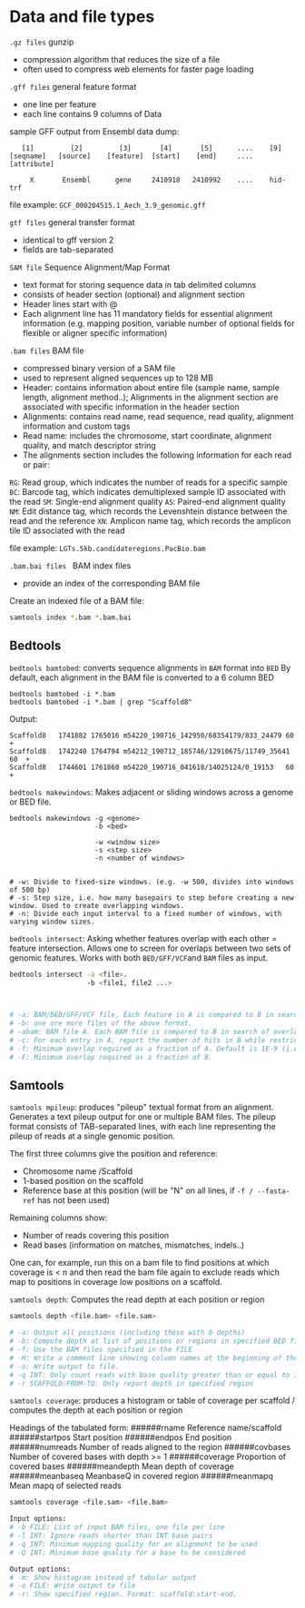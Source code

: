 # Data and file types

`.gz files` gunzip

- compression algorithm that reduces the size of a file
- often used to compress web elements for faster page loading


`.gff files` general feature format
- one line per feature
- each line contains 9 columns of Data

sample GFF output from Ensembl data dump:
```
   [1]         [2]         [3]       [4]       [5]      ....    [9]
[seqname]   [source]    [feature]  [start]    [end]     .... [attribute]

     X       Ensembl      gene     2410918   2410992    ....    hid-trf
```
file example:
`GCF_000204515.1_Aech_3.9_genomic.gff`


`gtf files` general transfer format
- identical to gff version 2
- fields are tab-separated


`SAM file` Sequence Alignment/Map Format
- text format for storing sequence data in tab delimited columns
- consists of header section (optional) and alignment section
- Header lines start with @
- Each alignment line has 11 mandatory fields for essential alignment information (e.g. mapping position, variable number of optional fields for flexible or aligner specific information)


`.bam files` BAM file
- compressed binary version of a SAM file
- used to represent aligned sequences up to 128 MB
- Header: contains information about entire file (sample name, sample length, alignment method..); Alignments in the alignment section are associated with specific information in the header section
- Alignments: contains read name, read sequence, read quality, alignment information and custom tags
- Read name: includes the chromosome, start coordinate, alignment quality, and match descriptor string
- The alignments section includes the following information for each read or pair:

`RG`: Read group, which indicates the number of reads for a specific sample
`BC`: Barcode tag, which indicates demultiplexed sample ID associated with the read
`SM`: Single-end alignment quality
`AS`: Paired-end alignment quality
`NM`: Edit distance tag, which records the Levenshtein distance between the read and the reference
`XN`: Amplicon name tag, which records the amplicon tile ID associated with the read

file example:
`LGTs.5kb.candidateregions.PacBio.bam`


`.bam.bai files ` BAM index files
- provide an index of the corresponding BAM file

Create an indexed file of a BAM file:
```bash
samtools index *.bam *.bam.bai
```

## Bedtools
`bedtools bamtobed`: converts sequence alignments in `BAM` format into `BED`
By default, each alignment in the BAM file is converted to a 6 column BED

```
bedtools bamtobed -i *.bam
bedtools bamtobed -i *.bam | grep "Scaffold8"
```
Output:
```
Scaffold8	1741882	1765016	m54220_190716_142950/68354179/833_24479	60	+
Scaffold8	1742240	1764794	m54212_190712_185746/12910675/11749_35641	60	+
Scaffold8	1744601	1761860	m54220_190716_041618/14025124/0_19153	60	+
```


`bedtools makewindows`: Makes adjacent or sliding windows across a genome or BED file.
```
bedtools makewindows -g <genome>
                     -b <bed>

                     -w <window size>
                     -s <step size>
                     -n <number of windows>


# -w: Divide to fixed-size windows. (e.g. -w 500, divides into windows of 500 bp)
# -s: Step size, i.e. how many basepairs to step before creating a new window. Used to create overlapping windows.
# -n: Divide each input interval to a fixed number of windows, with varying window sizes.
```


`bedtools intersect`: Asking whether features overlap with each other = feature intersection. Allows one to screen for overlaps between two sets of genomic features. Works with both `BED/GFF/VCF`and `BAM` files as input.

```bash
bedtools intersect -a <file>.
                   -b <file1, file2 ...>



# -a: BAM/BED/GFF/VCF file, Each feature in A is compared to B in search of overlaps.
# -b: one ore more files of the above format.
# -abam: BAM file A. Each BAM file is compared to B in search of overlaps.
# -c: For each entry in A, report the number of hits in B while restricting to -f. Reports 0 for A entries that have no overlap with B. Restricted -f, -F, -r and -s
# -f: Minimum overlap required as a fraction of A. Default is 1E-9 (i.e. 1 bp)
# -F: Minimum overlap required as a fraction of B.
```

## Samtools

`samtools mpileup`: produces "pileup" textual format from an alignment.
Generates a text pileup output for one or multiple BAM files.
The pileup format consists of TAB-separated lines, with each line representing the pileup of reads at a single genomic position.

The first three columns give the position and reference:
- Chromosome name /Scaffold
- 1-based position on the scaffold
- Reference base at this position (will be "N" on all lines, if `-f / --fasta-ref` has not been used)

Remaining columns show:
- Number of reads covering this position
- Read bases (information on matches, mismatches, indels..)

One can, for example, run this on a bam file to find positions at which coverage is < n and then read the bam file again to exclude reads which map to positions in coverage low positions on a scaffold.

`samtools depth`: Computes the read depth at each position or region

```bash
samtools depth <file.bam> <file.sam>

# -a: Output all positions (including those with 0 depths)
# -b: Compute depth at list of positions or regions in specified BED file
# -f: Use the BAM files specified in the FILE
# -H: Write a comment line showing column names at the beginning of the output
# -o: Write output to file.
# -q INT: Only count reads with base quality greater than or equal to INT
# -r SCAFFOLD:FROM-TO: Only report depth in specified region
```  

`samtools coverage`: produces a histogram or table of coverage per scaffold / computes the depth at each position or region

Headings of the tabulated form:
######rname         Reference name/scaffold
######startpos      Start position
######endpos        End position
######numreads      Number of reads aligned to the region
######covbases      Number of covered bases with depth >= 1
######coverage      Proportion of covered bases
######meandepth     Mean depth of coverage
######meanbaseq     MeanbaseQ in covered region
######meanmapq      Mean mapq of selected reads

```bash  
samtools coverage <file.sam> <file.bam>

Input options:
# -b FILE: List of input BAM files, one file per line
# -l INT: Ignore reads shorter than INT base pairs
# -q INT: Minimum mapping quality for an alignment to be used
# -Q INT: Minimum base quality for a base to be considered

Output options:
# -m: Show histogram instead of tabular output
# -o FILE: Write output to file
# -r: Show specified region. Format: scaffold:start-end.
```
